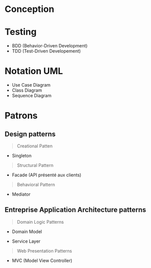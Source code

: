 # Conception

# Testing

  * BDD (Behavior-Driven Development)  
  * TDD (Test-Driven Developement)

# Notation UML

* Use Case Diagram  
* Class Diagram  
* Sequence Diagram

# Patrons 

## Design patterns

> Creational Patten

  * Singleton  
  
> Structural Pattern

  * Facade  (API présenté aux clients)
  
> Behavioral Pattern

  * Mediator
  
  
## Entreprise Application Architecture patterns

> Domain Logic Patterns

  * Domain Model
  
  * Service Layer
  
> Web Presentation Patterns

  * MVC (Model View Controller)


